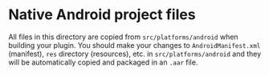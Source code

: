 # Native Android project files

All files in this directory are copied from `src/platforms/android` when building your plugin. You should make your changes to `AndroidManifest.xml` (manifest), `res` directory (resources), etc. in `src/platforms/android` and they will be automatically copied and packaged in an `.aar` file.

